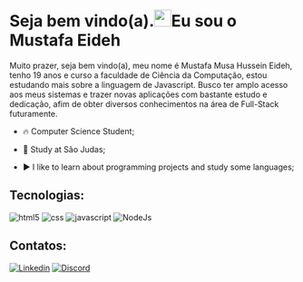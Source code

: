 <h1 align="left">Seja bem vindo(a).<img src="https://raw.githubusercontent.com/kaueMarques/kaueMarques/master/hi.gif" height="30px">Eu sou o Mustafa Eideh</h1>

<p>Muito prazer, seja bem vindo(a), meu nome é Mustafa Musa Hussein Eideh, tenho 19 anos e curso a faculdade de Ciência da Computação, estou estudando mais sobre a linguagem de Javascript. Busco ter amplo acesso aos meus sistemas e trazer novas aplicações com bastante estudo e dedicação, afim de obter diversos conhecimentos na área de Full-Stack futuramente.</p>

- 🔥  Computer Science Student;

- 🔭 Study at São Judas;

- ▶️ I like to learn about programming projects and study some languages;


## Tecnologias:
<div style="display: inline_block">
    <img aling="center" src="https://img.shields.io/badge/HTML-239120?style=for-the-badge&logo=html5&logoColor=white" alt="html5">
    <img aling="center" src="https://img.shields.io/badge/CSS-239120?&style=for-the-badge&logo=css3&logoColor=white" alt="css">
    <img aling="center" src="https://img.shields.io/badge/JavaScript-F7DF1E?style=for-the-badge&logo=javascript&logoColor=black" alt="javascript">
    <img aling="center" src="https://img.shields.io/badge/Node.js-43853D?style=for-the-badge&logo=node.js&logoColor=white" alt="NodeJs">
</div>

## Contatos:
[![Linkedin](https://img.shields.io/badge/LinkedIn-0077B5?style=for-the-badge&logo=linkedin&logoColor=white)](https://www.linkedin.com/in/mustafa-eideh-b853581b4/)
[![Discord](https://img.shields.io/badge/Discord-7289DA?style=for-the-badge&logo=discord&logoColor=white)](https://discord.com/channels/@me)
